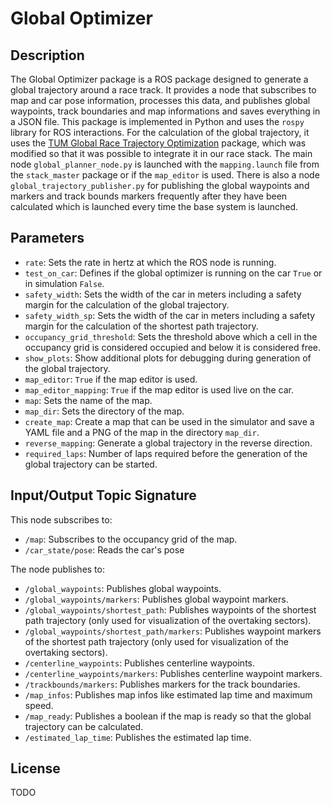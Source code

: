 # Global Optimizer 

## Description
The Global Optimizer package is a ROS package designed to generate a global trajectory around a race track. It provides a node that subscribes to map and car pose information, processes this data, and publishes global waypoints, track boundaries and map informations and saves everything in a JSON file. This package is implemented in Python and uses the `rospy` library for ROS interactions. For the calculation of the global trajectory, it uses the [TUM Global Race Trajectory Optimization](https://github.com/TUMFTM/global_racetrajectory_optimization) package, which was modified so that it was possible to integrate it in our race stack. The main node `global_planner_node.py` is launched with the `mapping.launch` file from the `stack_master` package or if the `map_editor` is used. There is also a node `global_trajectory_publisher.py` for publishing the global waypoints and markers and track bounds markers frequently after they have been calculated which is launched every time the base system is launched.

## Parameters
 - `rate`: Sets the rate in hertz at which the ROS node is running.
 - `test_on_car`: Defines if the global optimizer is running on the car `True` or in simulation `False`.
 - `safety_width`: Sets the width of the car in meters including a safety margin for the calculation of the global trajectory.
 - `safety_width_sp`: Sets the width of the car in meters including a safety margin for the calculation of the shortest path trajectory.
 - `occupancy_grid_threshold`: Sets the threshold above which a cell in the occupancy grid is considered occupied and below it is considered free.
 - `show_plots`: Show additional plots for debugging during generation of the global trajectory.
 - `map_editor`: `True` if the map editor is used.
 - `map_editor_mapping`: `True` if the map editor is used live on the car.
 - `map`: Sets the name of the map.
 - `map_dir`: Sets the directory of the map.
 - `create_map`: Create a map that can be used in the simulator and save a YAML file and a PNG of the map in the directory `map_dir`.
 - `reverse_mapping`: Generate a global trajectory in the reverse direction.
 - `required_laps`: Number of laps required before the generation of the global trajectory can be started.

## Input/Output Topic Signature
This node subscribes to:
- `/map`: Subscribes to the occupancy grid of the map.
- `/car_state/pose`: Reads the car's pose
    
The node publishes to:
- `/global_waypoints`: Publishes global waypoints.
- `/global_waypoints/markers`: Publishes global waypoint markers.
- `/global_waypoints/shortest_path`: Publishes waypoints of the shortest path trajectory (only used for visualization of the overtaking sectors).
- `/global_waypoints/shortest_path/markers`: Publishes waypoint markers of the shortest path trajectory (only used for visualization of the overtaking sectors).
- `/centerline_waypoints`: Publishes centerline waypoints.
- `/centerline_waypoints/markers`: Publishes centerline waypoint markers.
- `/trackbounds/markers`: Publishes markers for the track boundaries.
- `/map_infos`: Publishes map infos like estimated lap time and maximum speed.
- `/map_ready`: Publishes a boolean if the map is ready so that the global trajectory can be calculated.
- `/estimated_lap_time`: Publishes the estimated lap time.

## License
TODO

